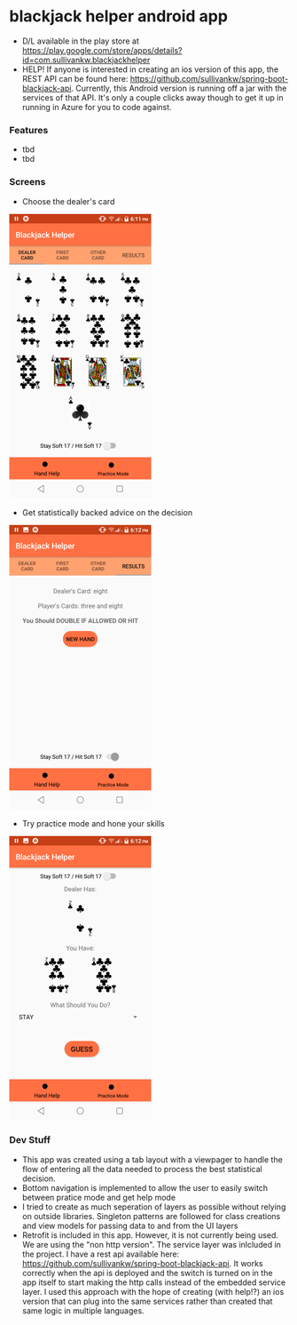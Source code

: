 # blackjack helper android app #

* D/L available in the play store at https://play.google.com/store/apps/details?id=com.sullivankw.blackjackhelper
* HELP! If anyone is interested in creating an ios version of this app, the REST API can be found here: https://github.com/sullivankw/spring-boot-blackjack-api. Currently, this Android version is running off a jar with the services of that API. It's only a couple clicks away though to get it up in running in Azure for you to code against.

### Features ###

* tbd
* tbd


### Screens ###
* Choose the dealer's card

<img src="https://github.com/sullivankw/blackjack-v2-android-app/blob/master/choose_dealer_card.png" width="256">

* Get statistically backed advice on the decision
<img src="https://github.com/sullivankw/blackjack-v2-android-app/blob/master/advice.png" width="256">

* Try practice mode and hone your skills
<img src="https://github.com/sullivankw/blackjack-v2-android-app/blob/master/practice_mode.png" width="256">

### Dev Stuff ###  
* This app was created using a tab layout with a viewpager to handle the flow of entering all the data needed to process the best statistical decision.
* Bottom navigation is implemented to allow the user to easily switch between pratice mode and get help mode
* I tried to create as much seperation of layers as possible without relying on outside libraries. Singleton patterns are followed for class creations and view models for passing data to and from the UI layers
* Retrofit is included in this app. However, it is not currently being used. We are using the "non http version". The service layer was inlcluded in the project. I have a rest api available here: https://github.com/sullivankw/spring-boot-blackjack-api. It works correctly when the api is deployed and the switch is turned on in the app itself to start making the http calls instead of the embedded service layer. I used this approach with the hope of creating (with help!?) an ios version that can plug into the same services rather than created that same logic in multiple languages.
